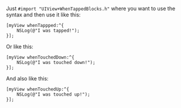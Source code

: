 Just `#import "UIView+WhenTappedBlocks.h"` where you want to use the syntax and then use it like this:
	
	[myView whenTappped:^{
		NSLog(@"I was tapped!");		
	}];
	
Or like this:

	[myView whenTouchedDown:^{
		NSLog(@"I was touched down!");
	}];
	
And also like this:

	[myView whenTouchedUp:^{
		NSLog(@"I was touched up!");		
	}];
